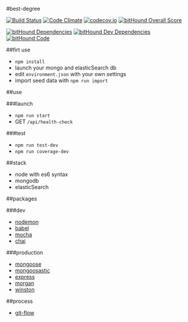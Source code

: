 #best-degree

[![Build Status](https://travis-ci.org/retourneLamphi/best-degree.svg?branch=develop)](https://travis-ci.org/retourneLamphi/best-degree)
[![Code Climate](https://codeclimate.com/github/retourneLamphi/best-degree/badges/gpa.svg)](https://codeclimate.com/github/retourneLamphi/best-degree)
[![codecov.io](https://codecov.io/github/retourneLamphi/best-degree/coverage.svg?branch=develop)](https://codecov.io/github/retourneLamphi/best-degree?branch=develop)
[![bitHound Overall Score](https://www.bithound.io/github/retourneLamphi/best-degree/badges/score.svg)](https://www.bithound.io/github/retourneLamphi/best-degree)

[![bitHound Dependencies](https://www.bithound.io/github/retourneLamphi/best-degree/badges/dependencies.svg)](https://www.bithound.io/github/retourneLamphi/best-degree/develop/dependencies/npm)
[![bitHound Dev Dependencies](https://www.bithound.io/github/retourneLamphi/best-degree/badges/devDependencies.svg)](https://www.bithound.io/github/retourneLamphi/best-degree/develop/dependencies/npm)
[![bitHound Code](https://www.bithound.io/github/retourneLamphi/best-degree/badges/code.svg)](https://www.bithound.io/github/retourneLamphi/best-degree)

##firt use

- `npm install`
- launch your mongo and elasticSearch db
- edit `environment.json` with your own settings
- import seed data with `npm run import`

##use

###launch
- `npm run start`
- GET `/api/health-check`

###test

- `npm run test-dev`
- `npm run coverage-dev`

##stack

- node with es6 syntax
- mongodb
- elasticSearch

##packages

###dev

- [nodemon](http://nodemon.io/)
- [babel](https://www.npmjs.com/package/babel)
- [mocha](http://mochajs.org/)
- [chai](http://chaijs.com/)

###production

- [mongoose](http://mongoosejs.com/)
- [mongoosastic](https://www.npmjs.com/package/mongoosastic)
- [express](https://www.npmjs.com/package/express)
- [morgan](https://www.npmjs.com/package/morgan)
- [winston](https://www.npmjs.com/package/winston)

##process

- [git-flow](https://github.com/nvie/gitflow)
